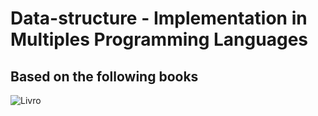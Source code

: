 # Data-structure - Implementation in Multiples Programming Languages

## Based on the following books 
![Livro](https://algs4.cs.princeton.edu/cover.png)
